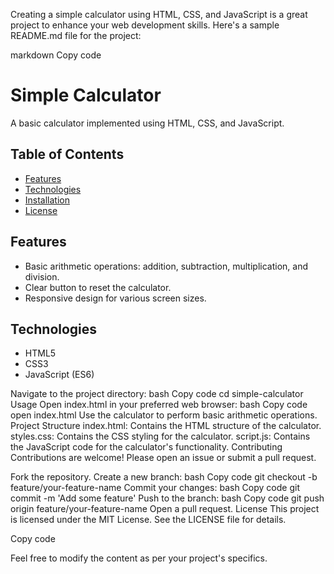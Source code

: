 
Creating a simple calculator using HTML, CSS, and JavaScript is a great project to enhance your web development skills. Here's a sample README.md file for the project:

markdown
Copy code
# Simple Calculator

A basic calculator implemented using HTML, CSS, and JavaScript.

## Table of Contents

- [Features](#features)
- [Technologies](#technologies)
- [Installation](#installation)
- [License](#license)

## Features

- Basic arithmetic operations: addition, subtraction, multiplication, and division.
- Clear button to reset the calculator.
- Responsive design for various screen sizes.

## Technologies

- HTML5
- CSS3
- JavaScript (ES6)


Navigate to the project directory:
bash
Copy code
cd simple-calculator
Usage
Open index.html in your preferred web browser:
bash
Copy code
open index.html
Use the calculator to perform basic arithmetic operations.
Project Structure
index.html: Contains the HTML structure of the calculator.
styles.css: Contains the CSS styling for the calculator.
script.js: Contains the JavaScript code for the calculator's functionality.
Contributing
Contributions are welcome! Please open an issue or submit a pull request.

Fork the repository.
Create a new branch:
bash
Copy code
git checkout -b feature/your-feature-name
Commit your changes:
bash
Copy code
git commit -m 'Add some feature'
Push to the branch:
bash
Copy code
git push origin feature/your-feature-name
Open a pull request.
License
This project is licensed under the MIT License. See the LICENSE file for details.


Copy code

Feel free to modify the content as per your project's specifics.





